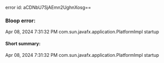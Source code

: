 error id: aCDNbU7SjAEmn2UghnXosg==
### Bloop error:

Apr 08, 2024 7:31:32 PM com.sun.javafx.application.PlatformImpl startup
#### Short summary: 

Apr 08, 2024 7:31:32 PM com.sun.javafx.application.PlatformImpl startup